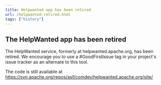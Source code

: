```yaml
---
title: Helpwanted app has been retired
url: /helpwanted-retired.html
tags: ["history"]
---
```


<!--
DO NOT DELETE THIS PAGE
It is used as a target for redirects for the
app that used to be at https://helpwanted.apache.org/
-->

## The HelpWanted app has been retired

The HelpWanted service, formerly at helpwanted.apache.org, has been retired.
We encourage you to use a #GoodFirstIssue tag in your project's issue tracker as an alternate to this tool.

The code is still available at  https://svn.apache.org/repos/asf/comdev/helpwanted.apache.org/site/
